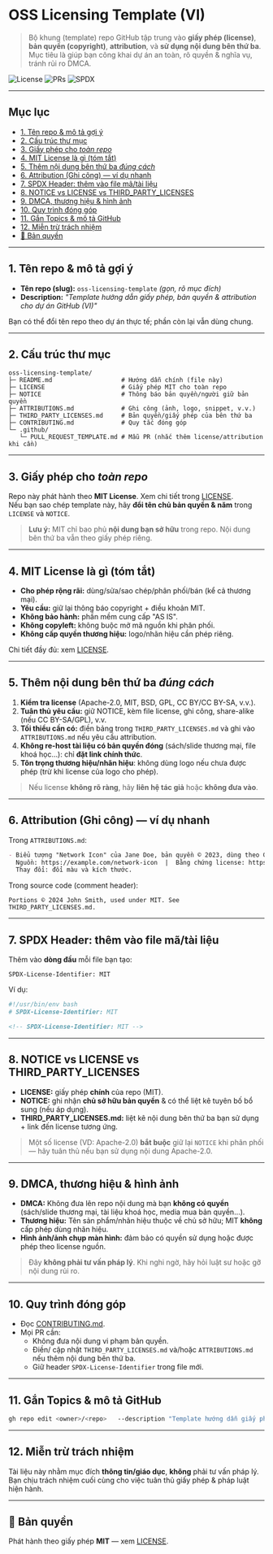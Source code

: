 # OSS Licensing Template (VI)

> Bộ khung (template) repo GitHub tập trung vào **giấy phép (license)**, **bản quyền (copyright)**,
> **attribution**, và **sử dụng nội dung bên thứ ba**. Mục tiêu là giúp bạn công khai dự án an toàn,
> rõ quyền & nghĩa vụ, tránh rủi ro DMCA.

<p align="left">
  <img alt="License" src="https://img.shields.io/badge/License-MIT-green">
  <img alt="PRs" src="https://img.shields.io/badge/PRs-welcome-brightgreen">
  <img alt="SPDX" src="https://img.shields.io/badge/SPDX-compliant-blue">
</p>

---

## Mục lục
- [1. Tên repo & mô tả gợi ý](#1-tên-repo--mô-tả-gợi-ý)
- [2. Cấu trúc thư mục](#2-cấu-trúc-thư-mục)
- [3. Giấy phép cho *toàn repo*](#3-giấy-phép-cho-toàn-repo)
- [4. MIT License là gì (tóm tắt)](#4-mit-license-là-gì-tóm-tắt)
- [5. Thêm nội dung bên thứ ba *đúng cách*](#5-thêm-nội-dung-bên-thứ-ba-đúng-cách)
- [6. Attribution (Ghi công) — ví dụ nhanh](#6-attribution-ghi-công--ví-dụ-nhanh)
- [7. SPDX Header: thêm vào file mã/tài liệu](#7-spdx-header-thêm-vào-file-mãtài-liệu)
- [8. NOTICE vs LICENSE vs THIRD_PARTY_LICENSES](#8-notice-vs-license-vs-third_party_licenses)
- [9. DMCA, thương hiệu & hình ảnh](#9-dmca-thương-hiệu--hình-ảnh)
- [10. Quy trình đóng góp](#10-quy-trình-đóng-góp)
- [11. Gắn Topics & mô tả GitHub](#11-gắn-topics--mô-tả-github)
- [12. Miễn trừ trách nhiệm](#12-miễn-trừ-trách-nhiệm)
- [📜 Bản quyền](#📜-bản-quyền)

---

## 1. Tên repo & mô tả gợi ý

- **Tên repo (slug):** `oss-licensing-template` *(gọn, rõ mục đích)*
- **Description:** *"Template hướng dẫn giấy phép, bản quyền & attribution cho dự án GitHub (VI)"*

Bạn có thể đổi tên repo theo dự án thực tế; phần còn lại vẫn dùng chung.

---

## 2. Cấu trúc thư mục

```text
oss-licensing-template/
├─ README.md                   # Hướng dẫn chính (file này)
├─ LICENSE                     # Giấy phép MIT cho toàn repo
├─ NOTICE                      # Thông báo bản quyền/người giữ bản quyền
├─ ATTRIBUTIONS.md             # Ghi công (ảnh, logo, snippet, v.v.)
├─ THIRD_PARTY_LICENSES.md     # Bản quyền/giấy phép của bên thứ ba
├─ CONTRIBUTING.md             # Quy tắc đóng góp
└─ .github/
   └─ PULL_REQUEST_TEMPLATE.md # Mẫu PR (nhắc thêm license/attribution khi cần)
```

---

## 3. Giấy phép cho *toàn repo*

Repo này phát hành theo **MIT License**. Xem chi tiết trong [LICENSE](./LICENSE).  
Nếu bạn sao chép template này, hãy **đổi tên chủ bản quyền & năm** trong `LICENSE` và `NOTICE`.

> **Lưu ý:** MIT chỉ bao phủ **nội dung bạn sở hữu** trong repo. Nội dung bên thứ ba vẫn theo giấy phép riêng.

---

## 4. MIT License là gì (tóm tắt)

- **Cho phép rộng rãi:** dùng/sửa/sao chép/phân phối/bán (kể cả thương mại).
- **Yêu cầu:** giữ lại thông báo copyright + điều khoản MIT.
- **Không bảo hành:** phần mềm cung cấp "AS IS".
- **Không copyleft:** không buộc mở mã nguồn khi phân phối.
- **Không cấp quyền thương hiệu:** logo/nhãn hiệu cần phép riêng.

Chi tiết đầy đủ: xem [LICENSE](./LICENSE).

---

## 5. Thêm nội dung bên thứ ba *đúng cách*

1. **Kiểm tra license** (Apache-2.0, MIT, BSD, GPL, CC BY/CC BY-SA, v.v.).
2. **Tuân thủ yêu cầu:** giữ NOTICE, kèm file license, ghi công, share-alike (nếu CC BY-SA/GPL), v.v.
3. **Tối thiểu cần có:** điền bảng trong `THIRD_PARTY_LICENSES.md` và ghi vào `ATTRIBUTIONS.md` nếu yêu cầu attribution.
4. **Không re-host tài liệu có bản quyền đóng** (sách/slide thương mại, file khoá học…): chỉ **đặt link chính thức**.
5. **Tôn trọng thương hiệu/nhãn hiệu**: không dùng logo nếu chưa được phép (trừ khi license của logo cho phép).

> Nếu license **không rõ ràng**, hãy **liên hệ tác giả** hoặc **không đưa vào**.

---

## 6. Attribution (Ghi công) — ví dụ nhanh

Trong `ATTRIBUTIONS.md`:
```md
- Biểu tượng "Network Icon" của Jane Doe, bản quyền © 2023, dùng theo CC BY 4.0.
  Nguồn: https://example.com/network-icon  |  Bằng chứng license: https://example.com/license
  Thay đổi: đổi màu và kích thước.
```

Trong source code (comment header):
```text
Portions © 2024 John Smith, used under MIT. See THIRD_PARTY_LICENSES.md.
```

---

## 7. SPDX Header: thêm vào file mã/tài liệu

Thêm vào **dòng đầu** mỗi file bạn tạo:
```text
SPDX-License-Identifier: MIT
```

Ví dụ:
```bash
#!/usr/bin/env bash
# SPDX-License-Identifier: MIT
```

```md
<!-- SPDX-License-Identifier: MIT -->
```

---

## 8. NOTICE vs LICENSE vs THIRD_PARTY_LICENSES

- **LICENSE:** giấy phép **chính** của repo (MIT).
- **NOTICE:** ghi nhận **chủ sở hữu bản quyền** & có thể liệt kê tuyên bố bổ sung (nếu áp dụng).
- **THIRD_PARTY_LICENSES.md:** liệt kê nội dung bên thứ ba bạn sử dụng + link đến license tương ứng.

> Một số license (VD: Apache-2.0) **bắt buộc** giữ lại `NOTICE` khi phân phối — hãy tuân thủ nếu bạn sử dụng nội dung Apache-2.0.

---

## 9. DMCA, thương hiệu & hình ảnh

- **DMCA:** Không đưa lên repo nội dung mà bạn **không có quyền** (sách/slide thương mại, tài liệu khoá học, media mua bản quyền…).
- **Thương hiệu:** Tên sản phẩm/nhãn hiệu thuộc về chủ sở hữu; MIT **không** cấp phép dùng nhãn hiệu.
- **Hình ảnh/ảnh chụp màn hình:** đảm bảo có quyền sử dụng hoặc được phép theo license nguồn.

> Đây **không phải tư vấn pháp lý**. Khi nghi ngờ, hãy hỏi luật sư hoặc gỡ nội dung rủi ro.

---

## 10. Quy trình đóng góp

- Đọc [CONTRIBUTING.md](./CONTRIBUTING.md).
- Mọi PR cần:
  - Không đưa nội dung vi phạm bản quyền.
  - Điền/ cập nhật `THIRD_PARTY_LICENSES.md` và/hoặc `ATTRIBUTIONS.md` nếu thêm nội dung bên thứ ba.
  - Giữ header `SPDX-License-Identifier` trong file mới.

---

## 11. Gắn Topics & mô tả GitHub

```bash
gh repo edit <owner>/<repo>   --description "Template hướng dẫn giấy phép, bản quyền & attribution (VI)"   --add-topic license --add-topic oss --add-topic spdx --add-topic attribution   --add-topic dmca --add-topic compliance --add-topic open-source
```

---

## 12. Miễn trừ trách nhiệm

Tài liệu này nhằm mục đích **thông tin/giáo dục**, **không** phải tư vấn pháp lý.  
Bạn chịu trách nhiệm cuối cùng cho việc tuân thủ giấy phép & pháp luật hiện hành.

---

## 📜 Bản quyền

Phát hành theo giấy phép **MIT** — xem [LICENSE](./LICENSE).
